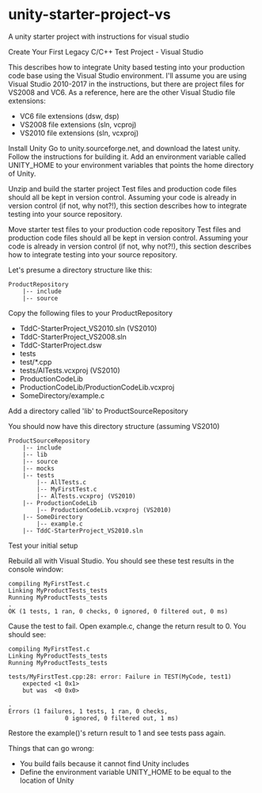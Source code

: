 unity-starter-project-vs
========================

A unity starter project with instructions for visual studio

Create Your First Legacy C/C++ Test Project - Visual Studio

This describes how to integrate Unity based testing into your production code base using the Visual Studio environment.  I'll assume you are using Visual Studio 2010-2017 in the instructions, but there are project files for VS2008 and VC6. As a reference, here are the other Visual Studio file extensions:

* VC6 file extensions (dsw, dsp)
* VS2008 file extensions (sln, vcproj)
* VS2010 file extensions (sln, vcxproj)

Install Unity
Go to unity.sourceforge.net, and download the latest unity.  
Follow the instructions for building it.
Add an environment variable called UNITY_HOME to your environment variables that points the home directory of Unity.

Unzip and build the starter project
Test files and production code files should all be kept in version control.  Assuming your code is already in version control (if not, why not?!), this section describes how to integrate testing into your source repository.

Move starter test files to your production code repository
Test files and production code files should all be kept in version control.  Assuming your code is already in version control (if not, why not?!), this section describes how to integrate testing into your source repository.

Let's presume a directory structure like this:

	ProductRepository
		|-- include
		|-- source

Copy the following files to your ProductRepository

* TddC-StarterProject_VS2010.sln (VS2010)
* TddC-StarterProject_VS2008.sln
* TddC-StarterProject.dsw
* tests
* test/*.cpp
* tests/AlTests.vcxproj (VS2010)
* ProductionCodeLib
* ProductionCodeLib/ProductionCodeLib.vcxproj
* SomeDirectory/example.c

Add a directory called 'lib' to ProductSourceRepository

You should now have this directory structure (assuming VS2010)

	ProductSourceRepository
		|-- include
		|-- lib
		|-- source
		|-- mocks
		|-- tests
			|-- AllTests.c
			|-- MyFirstTest.c
			|-- AlTests.vcxproj (VS2010)
		|-- ProductionCodeLib
			|-- ProductionCodeLib.vcxproj (VS2010)
		|-- SomeDirectory
			|-- example.c
		|-- TddC-StarterProject_VS2010.sln


Test your initial setup

Rebuild all with Visual Studio.  You should see these test results in the console window:

	compiling MyFirstTest.c
	Linking MyProductTests_tests
	Running MyProductTests_tests
	.
	OK (1 tests, 1 ran, 0 checks, 0 ignored, 0 filtered out, 0 ms)

Cause the test to fail.  Open example.c, change the return result to 0.  You should see:

	compiling MyFirstTest.c
	Linking MyProductTests_tests
	Running MyProductTests_tests

	tests/MyFirstTest.cpp:28: error: Failure in TEST(MyCode, test1)
		expected <1 0x1>
		but was  <0 0x0>

	.
	Errors (1 failures, 1 tests, 1 ran, 0 checks, 
					0 ignored, 0 filtered out, 1 ms)

Restore the example()'s return result to 1 and see tests pass again.

Things that can go wrong:

* You build fails because it cannot find Unity includes
* Define the environment variable UNITY_HOME to be equal to the location of Unity